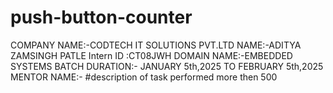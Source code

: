 # push-button-counter
COMPANY NAME:-CODTECH IT SOLUTIONS PVT.LTD 
NAME:-ADITYA ZAMSINGH PATLE
Intern ID :CT08JWH
DOMAIN NAME:-EMBEDDED SYSTEMS
BATCH DURATION:- JANUARY 5th,2025 TO FEBRUARY 5th,2025
MENTOR NAME:-
#description of task performed more then 500
